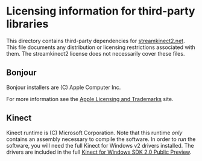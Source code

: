 # Licensing information for third-party libraries

This directory contains third-party dependencies for
[streamkinect2.net](https://github.com/rjw57/streamkinect2.net). This file
documents any distribution or licensing restrictions associated with them. The
streamkinect2 license does not necessarily cover these files.

## Bonjour

Bonjour installers are (C) Apple Computer Inc.

For more information see the [Apple Licensing and
Trademarks](https://developer.apple.com/softwarelicensing/agreements/bonjour.php#bonjoursdk)
site.

## Kinect

Kinect runtime is (C) Microsoft Corporation. Note that this runtime *only*
contains an assembly necessary to compile the software. In order to *run* the
software, you will need the full Kinect for Windows v2 drivers installed. The
drivers are included in the full [Kinect for Windows SDK 2.0 Public
Preview](http://www.microsoft.com/en-us/download/details.aspx?id=43661).
